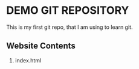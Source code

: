 # DEMO GIT REPOSITORY

This is my first git repo, that I am using to learn git.

## Website Contents
1. index.html


